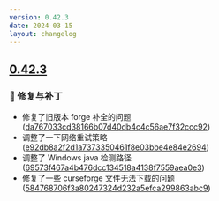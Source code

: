 ```yaml
---
version: 0.42.3
date: 2024-03-15
layout: changelog
---
```

## [0.42.3](#0.42.3)
### 🐛 修复与补丁

- 修复了旧版本 forge 补全的问题 ([da767033cd38166b07d40db4c4c56ae7f32ccc92](https://github.com/Voxelum/x-minecraft-launcher/commit/da767033cd38166b07d40db4c4c56ae7f32ccc92))
- 调整了一下网络重试策略 ([e92db8a2f2d1a7373350461f8e03bbe4e84e2694](https://github.com/Voxelum/x-minecraft-launcher/commit/e92db8a2f2d1a7373350461f8e03bbe4e84e2694))
- 调整了 Windows java 检测路径 ([69573f467a4b476dcc134518a4138f7559aea0e3](https://github.com/Voxelum/x-minecraft-launcher/commit/69573f467a4b476dcc134518a4138f7559aea0e3))
- 修复了一些 curseforge 文件无法下载的问题 ([584768706f3a80247324d232a5efca299863abc9](https://github.com/Voxelum/x-minecraft-launcher/commit/584768706f3a80247324d232a5efca299863abc9))
